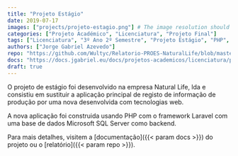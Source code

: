 ```yaml
---
title: "Projeto Estágio"
date: 2019-07-17
images: ["projects/projeto-estagio.png"] # The image resolution should be 900x500 or a proportional resolution
categories: ["Projeto Académico", "Licenciatura", "Projeto Final"]
tags: ["Licenciatura", "3º Ano 2º Semestre", "Projeto Estágio", "PHP", "Laravel", "MS SQL Server",]
authors: ["Jorge Gabriel Azevedo"]
repo: "https://github.com/Wultyc/Relatorio-PROES-NaturalLife/blob/master/Relatorio_PROES.pdf"
docs: "https://docs.jgabriel.eu/docs/projetos-academicos/licenciatura/projeto-de-estagio/"
draft: true
---
```

<!--more-->
O projeto de estágio foi desenvolvido na empresa Natural Life, lda e consistiu em sustituir a aplicação principal de registo de informação de produção por uma nova desenvolvida com tecnologias web.

A nova aplicação foi construida usando PHP com o framework Laravel com uma base de dados Microsoft SQL Server como backend.

Para mais detalhes, visitem a [documentação]({{< param docs >}}) do projeto ou o [relatório]({{< param repo >}}).